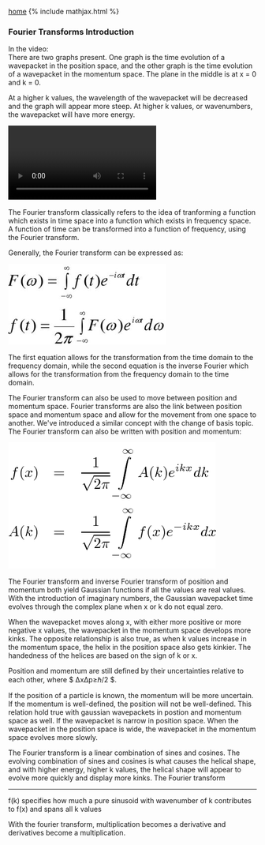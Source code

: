 [home](/README.md)
{% include mathjax.html %}

### Fourier Transforms Introduction
   
In the video:  
There are two graphs present. One graph is the time evolution of a wavepacket in the position space, and the other graph is the time evolution of a wavepacket in the momentum space. The plane in the middle is at x = 0 and k = 0. 
 
At a higher k values, the wavelength of the wavepacket will be decreased and the graph will appear more steep. At higher k values, or wavenumbers, the wavepacket will have more energy. 

![video](/fvid.mp4)

The Fourier transform classically refers to the idea of tranforming a function which exists in time space into a function which exists in frequency space. A function of time can be transformed into a function of frequency, using the Fourier transform. 

Generally, the Fourier transform can be expressed as: 

![fourier](/four.jpg)


The first equation allows for the transformation from the time domain to the frequency domain, while the second equation is the inverse Fourier which allows for the transformation from the frequency domain to the time domain. 

The Fourier transform can also be used to move between position and momentum space. Fourier transforms are also the link between position space and momentum space and allow for the movement from one space to another. We've introduced a similar concept with the change of basis topic. The Fourier transform can also be written with position and momentum: 

![pos and mom](/posmom.png)


The Fourier transform and inverse Fourier transform of position and momentum both yield Gaussian functions if all the values are real values. With the introduction of imaginary numbers, the Gaussian wavepacket time evolves through the complex plane when x or k do not equal zero. 

When the wavepacket moves along x, with either more positive or more negative x values, the wavepacket in the momentum space develops more kinks. The opposite relationship is also true, as when k values increase in the momentum space, the helix in the position space also gets kinkier. The handedness of the helices are based on the sign of k or x. 

Position and momentum are still defined by their uncertainties relative to each other, where $ ΔxΔp≥ℏ/2 $.

If the position of a particle is known, the momentum will be more uncertain. If the momentum is well-defined, the position will not be well-defined. This relation hold true with gaussian wavepackets in postion and momentum space as well. If the wavepacket is narrow in position space. When the wavepacket in the position space is wide, the wavepacket in the momentum space evolves more slowly. 

The Fourier transform is a linear combination of sines and cosines. The evolving combination of sines and cosines is what causes the helical shape, and with higher energy, higher k values, the helical shape will appear to evolve more quickly and display more kinks. The Fourier transform 

 
-----------------------

f(k) specifies how much a pure sinusoid with wavenumber of k contributes to f(x) and spans all k values

 
With the fourier transform, multiplication becomes a derivative and derivatives become a multiplication.

